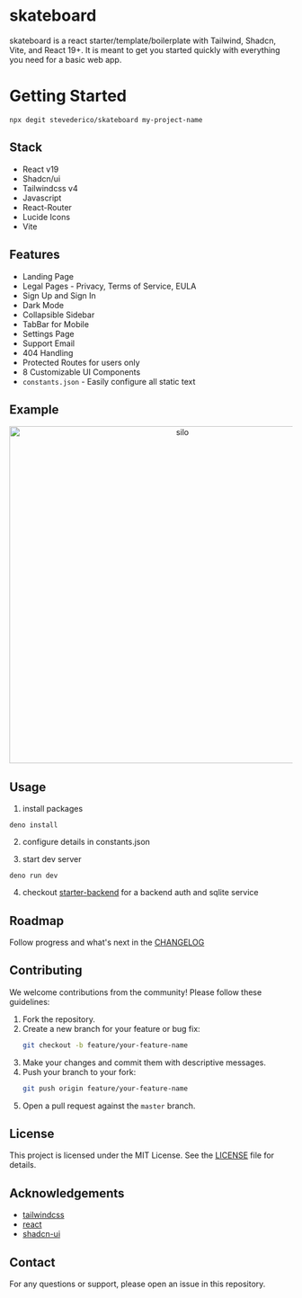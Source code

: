 # skateboard
skateboard is a react starter/template/boilerplate with Tailwind, Shadcn, Vite, and React 19+. It is meant to get you started quickly with everything you need for a basic web app.

# Getting Started
```shell
npx degit stevederico/skateboard my-project-name
```

## Stack
- React v19
- Shadcn/ui
- Tailwindcss v4
- Javascript
- React-Router
- Lucide Icons
- Vite

## Features
- Landing Page
- Legal Pages - Privacy, Terms of Service, EULA
- Sign Up and Sign In
- Dark Mode
- Collapsible Sidebar
- TabBar for Mobile
- Settings Page
- Support Email
- 404 Handling
- Protected Routes for users only
- 8 Customizable UI Components 
- `constants.json` - Easily configure all static text


## Example
<div align="center">
  <a href="#" />
    <img alt="silo" height="600px" src="https://github.com/user-attachments/assets/a99f5298-42ae-46a3-b5d2-0a401750612e"> 
  </a>
</div>
  

## Usage
1. install packages
```shell
deno install
```
2. configure details in constants.json

3. start dev server
```shell
deno run dev
```
4. checkout [starter-backend](https://github.com/stevederico/starter-backend) for a backend auth and sqlite service

## Roadmap
Follow progress and what's next in the [CHANGELOG](https://github.com/stevederico/skateboard/blob/master/changelog.md)

## Contributing

We welcome contributions from the community! Please follow these guidelines:

1. Fork the repository.
2. Create a new branch for your feature or bug fix:
   ```sh
   git checkout -b feature/your-feature-name
   ```
3. Make your changes and commit them with descriptive messages.
4. Push your branch to your fork:
   ```sh
   git push origin feature/your-feature-name
   ```
5. Open a pull request against the `master` branch.

## License

This project is licensed under the MIT License. See the [LICENSE](LICENSE) file for details.

## Acknowledgements 

- [tailwindcss](https://github.com/tailwindlabs/tailwindcss)
- [react](https://github.com/facebook/react)
- [shadcn-ui](https://github.com/shadcn-ui/ui)

## Contact

For any questions or support, please open an issue in this repository.
